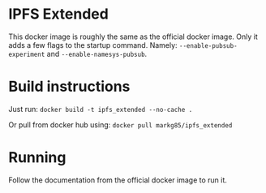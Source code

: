 # IPFS Extended
This docker image is roughly the same as the official docker image.
Only it adds a few flags to the startup command. Namely: `--enable-pubsub-experiment` and `--enable-namesys-pubsub`.

# Build instructions
Just run:
`docker build -t ipfs_extended --no-cache .`

Or pull from docker hub using:
`docker pull markg85/ipfs_extended`

# Running
Follow the documentation from the official docker image to run it.
